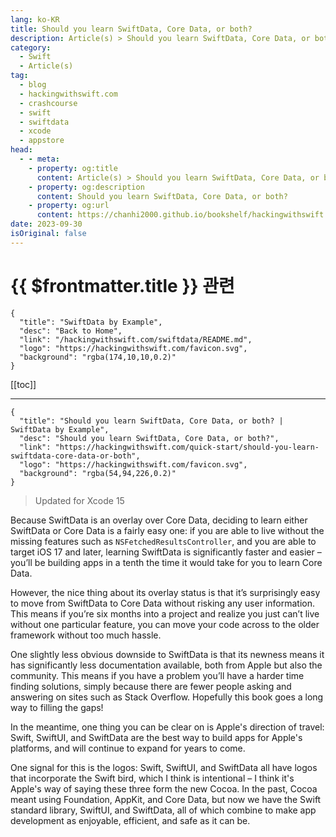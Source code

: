 ```yaml
---
lang: ko-KR
title: Should you learn SwiftData, Core Data, or both?
description: Article(s) > Should you learn SwiftData, Core Data, or both?
category:
  - Swift
  - Article(s)
tag: 
  - blog
  - hackingwithswift.com
  - crashcourse
  - swift
  - swiftdata
  - xcode
  - appstore
head:
  - - meta:
    - property: og:title
      content: Article(s) > Should you learn SwiftData, Core Data, or both?
    - property: og:description
      content: Should you learn SwiftData, Core Data, or both?
    - property: og:url
      content: https://chanhi2000.github.io/bookshelf/hackingwithswift.com/should-you-learn-swiftdata-core-data-or-both.html
date: 2023-09-30
isOriginal: false
---
```


# {{ $frontmatter.title }} 관련

```component VPCard
{
  "title": "SwiftData by Example",
  "desc": "Back to Home",
  "link": "/hackingwithswift.com/swiftdata/README.md",
  "logo": "https://hackingwithswift.com/favicon.svg",
  "background": "rgba(174,10,10,0.2)"
}
```

[[toc]]

---

```component VPCard
{
  "title": "Should you learn SwiftData, Core Data, or both? | SwiftData by Example",
  "desc": "Should you learn SwiftData, Core Data, or both?",
  "link": "https://hackingwithswift.com/quick-start/should-you-learn-swiftdata-core-data-or-both", 
  "logo": "https://hackingwithswift.com/favicon.svg",
  "background": "rgba(54,94,226,0.2)"
}
```

> Updated for Xcode 15

Because SwiftData is an overlay over Core Data, deciding to learn either SwiftData or Core Data is a fairly easy one: if you are able to live without the missing features such as `NSFetchedResultsController`, and you are able to target iOS 17 and later, learning SwiftData is significantly faster and easier – you’ll be building apps in a tenth the time it would take for you to learn Core Data.

However, the nice thing about its overlay status is that it’s surprisingly easy to move from SwiftData to Core Data without risking any user information. This means if you’re six months into a project and realize you just can’t live without one particular feature, you can move your code across to the older framework without too much hassle.

One slightly less obvious downside to SwiftData is that its newness means it has significantly less documentation available, both from Apple but also the community. This means if you have a problem you’ll have a harder time finding solutions, simply because there are fewer people asking and answering on sites such as Stack Overflow. Hopefully this book goes a long way to filling the gaps!

In the meantime, one thing you can be clear on is Apple's direction of travel: Swift, SwiftUI, and SwiftData are the best way to build apps for Apple's platforms, and will continue to expand for years to come.

One signal for this is the logos: Swift, SwiftUI, and SwiftData all have logos that incorporate the Swift bird, which I think is intentional – I think it's Apple's way of saying these three form the new Cocoa. In the past, Cocoa meant using Foundation, AppKit, and Core Data, but now we have the Swift standard library, SwiftUI, and SwiftData, all of which combine to make app development as enjoyable, efficient, and safe as it can be.

